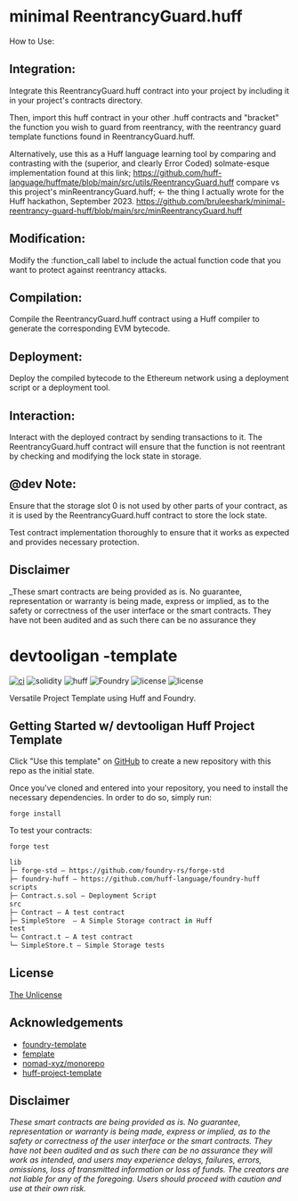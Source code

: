# minimal ReentrancyGuard.huff

How to Use:
## Integration:
Integrate this ReentrancyGuard.huff contract into your project by including it in your project's contracts directory.

Then, import this huff contract in your other .huff contracts and "bracket" the function you wish to guard from reentrancy, with the reentrancy guard template functions found in ReentrancyGuard.huff.

Alternatively, use this as a Huff language learning tool by comparing and contrasting with the (superior, and clearly Error Coded) solmate-esque implementation found at this link; 
https://github.com/huff-language/huffmate/blob/main/src/utils/ReentrancyGuard.huff 
compare vs this project's minReentrancyGuard.huff; <- the thing I actually wrote for the Huff hackathon, September 2023.
https://github.com/bruleeshark/minimal-reentrancy-guard-huff/blob/main/src/minReentrancyGuard.huff


## Modification:
Modify the :function_call label to include the actual function code that you want to protect against reentrancy attacks.

## Compilation:
Compile the ReentrancyGuard.huff contract using a Huff compiler to generate the corresponding EVM bytecode.

## Deployment:
Deploy the compiled bytecode to the Ethereum network using a deployment script or a deployment tool.

## Interaction:
Interact with the deployed contract by sending transactions to it. The ReentrancyGuard.huff contract will ensure that the function is not reentrant by checking and modifying the lock state in storage.

## @dev Note:
Ensure that the storage slot 0 is not used by other parts of your contract, as it is used by the ReentrancyGuard.huff contract to store the lock state.

Test contract implementation thoroughly to ensure that it works as expected and provides  necessary protection.

## Disclaimer

_These smart contracts are being provided as is. No guarantee, representation or warranty is being made, express or implied, as to the safety or correctness of the user interface or the smart contracts. They have not been audited and as such there can be no assurance they 

# devtooligan -template
[![ci](https://github.com/devtooligan/devtooligan-template/actions/workflows/ci.yml/badge.svg)](https://github.com/devtooligan/devtooligan-template/actions/workflows/ci.yml) ![solidity](https://img.shields.io/badge/Solidity-8.15.0-blue) ![huff](https://img.shields.io/badge/Huff-0.2.0-blue) ![Foundry](https://img.shields.io/badge/Foundry-blue) ![license](https://img.shields.io/github/license/devtooligan/devtooligan-template) ![license](https://img.shields.io/twitter/follow/devtooligan?label=Follow)

Versatile Project Template using Huff and Foundry.

## Getting Started w/ devtooligan Huff Project Template

Click "Use this template" on [GitHub](https://github.com/devtooligan/devtooligan-template) to create a new repository with this repo as the initial state.

Once you've cloned and entered into your repository, you need to install the necessary dependencies. In order to do so, simply run:

```shell
forge install
```

To test your contracts:

```shell
forge test
```


```ml
lib
├─ forge-std — https://github.com/foundry-rs/forge-std
├─ foundry-huff — https://github.com/huff-language/foundry-huff
scripts
├─ Contract.s.sol — Deployment Script
src
├─ Contract — A test contract
├─ SimpleStore  — A Simple Storage contract in Huff
test
└─ Contract.t — A test contract
└─ SimpleStore.t — Simple Storage tests
```


## License

[The Unlicense](https://github.com/huff-language/huff-project-template/blob/master/LICENSE)

## Acknowledgements

- [foundry-template](https://github.com/transmissions11/foundry-template)
- [femplate](https://github.com/abigger87/femplate)
- [nomad-xyz/monorepo](https://github.com/nomad-xyz/monorepo/)
- [huff-project-template](https://github.com/huff-language/huff-project-template)

## Disclaimer

_These smart contracts are being provided as is. No guarantee, representation or warranty is being made, express or implied, as to the safety or correctness of the user interface or the smart contracts. They have not been audited and as such there can be no assurance they will work as intended, and users may experience delays, failures, errors, omissions, loss of transmitted information or loss of funds. The creators are not liable for any of the foregoing. Users should proceed with caution and use at their own risk._
